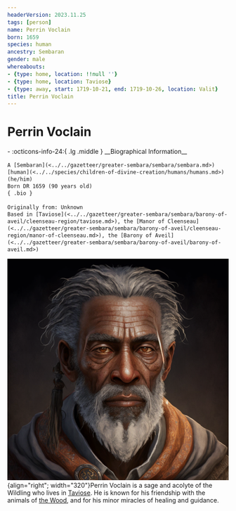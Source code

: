 ```yaml
---
headerVersion: 2023.11.25
tags: [person]
name: Perrin Voclain
born: 1659
species: human
ancestry: Sembaran
gender: male
whereabouts:
- {type: home, location: !!null ''}
- {type: home, location: Taviose}
- {type: away, start: 1719-10-21, end: 1719-10-26, location: Valit}
title: Perrin Voclain
---
```

# Perrin Voclain
<div class="grid cards ext-narrow-margin ext-one-column" markdown>
- :octicons-info-24:{ .lg .middle } __Biographical Information__

    A [Sembaran](<../../gazetteer/greater-sembara/sembara/sembara.md>) [human](<../../species/children-of-divine-creation/humans/humans.md>) (he/him)  
    Born DR 1659 (90 years old)  
    { .bio }

    Originally from: Unknown
    Based in [Taviose](<../../gazetteer/greater-sembara/sembara/barony-of-aveil/cleenseau-region/taviose.md>), the [Manor of Cleenseau](<../../gazetteer/greater-sembara/sembara/barony-of-aveil/cleenseau-region/manor-of-cleenseau.md>), the [Barony of Aveil](<../../gazetteer/greater-sembara/sembara/barony-of-aveil/barony-of-aveil.md>)
</div>


![Perrin the Druid](../../assets/perrin-the-druid.png){align="right"; width="320"}Perrin Voclain is a sage and acolyte of the Wildling who lives in [Taviose](<../../gazetteer/greater-sembara/sembara/barony-of-aveil/cleenseau-region/taviose.md>). He is known for his friendship with the animals of [the Wood](<../../gazetteer/greater-sembara/sembara/barony-of-aveil/cleenseau-region/cleenseau-wood.md>), and for his minor miracles of healing and guidance. 